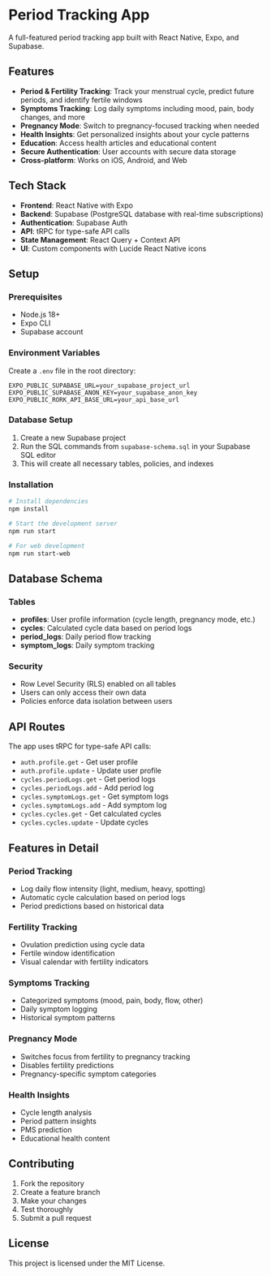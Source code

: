 # Period Tracking App

A full-featured period tracking app built with React Native, Expo, and Supabase.

## Features

- **Period & Fertility Tracking**: Track your menstrual cycle, predict future periods, and identify fertile windows
- **Symptoms Tracking**: Log daily symptoms including mood, pain, body changes, and more
- **Pregnancy Mode**: Switch to pregnancy-focused tracking when needed
- **Health Insights**: Get personalized insights about your cycle patterns
- **Education**: Access health articles and educational content
- **Secure Authentication**: User accounts with secure data storage
- **Cross-platform**: Works on iOS, Android, and Web

## Tech Stack

- **Frontend**: React Native with Expo
- **Backend**: Supabase (PostgreSQL database with real-time subscriptions)
- **Authentication**: Supabase Auth
- **API**: tRPC for type-safe API calls
- **State Management**: React Query + Context API
- **UI**: Custom components with Lucide React Native icons

## Setup

### Prerequisites

- Node.js 18+
- Expo CLI
- Supabase account

### Environment Variables

Create a `.env` file in the root directory:

```env
EXPO_PUBLIC_SUPABASE_URL=your_supabase_project_url
EXPO_PUBLIC_SUPABASE_ANON_KEY=your_supabase_anon_key
EXPO_PUBLIC_RORK_API_BASE_URL=your_api_base_url
```

### Database Setup

1. Create a new Supabase project
2. Run the SQL commands from `supabase-schema.sql` in your Supabase SQL editor
3. This will create all necessary tables, policies, and indexes

### Installation

```bash
# Install dependencies
npm install

# Start the development server
npm run start

# For web development
npm run start-web
```

## Database Schema

### Tables

- **profiles**: User profile information (cycle length, pregnancy mode, etc.)
- **cycles**: Calculated cycle data based on period logs
- **period_logs**: Daily period flow tracking
- **symptom_logs**: Daily symptom tracking

### Security

- Row Level Security (RLS) enabled on all tables
- Users can only access their own data
- Policies enforce data isolation between users

## API Routes

The app uses tRPC for type-safe API calls:

- `auth.profile.get` - Get user profile
- `auth.profile.update` - Update user profile
- `cycles.periodLogs.get` - Get period logs
- `cycles.periodLogs.add` - Add period log
- `cycles.symptomLogs.get` - Get symptom logs
- `cycles.symptomLogs.add` - Add symptom log
- `cycles.cycles.get` - Get calculated cycles
- `cycles.cycles.update` - Update cycles

## Features in Detail

### Period Tracking
- Log daily flow intensity (light, medium, heavy, spotting)
- Automatic cycle calculation based on period logs
- Period predictions based on historical data

### Fertility Tracking
- Ovulation prediction using cycle data
- Fertile window identification
- Visual calendar with fertility indicators

### Symptoms Tracking
- Categorized symptoms (mood, pain, body, flow, other)
- Daily symptom logging
- Historical symptom patterns

### Pregnancy Mode
- Switches focus from fertility to pregnancy tracking
- Disables fertility predictions
- Pregnancy-specific symptom categories

### Health Insights
- Cycle length analysis
- Period pattern insights
- PMS prediction
- Educational health content

## Contributing

1. Fork the repository
2. Create a feature branch
3. Make your changes
4. Test thoroughly
5. Submit a pull request

## License

This project is licensed under the MIT License.